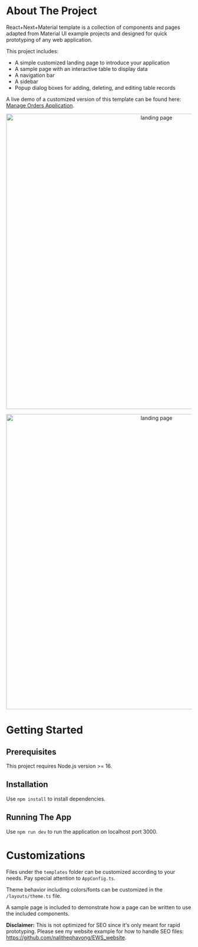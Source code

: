 # About The Project
React+Next+Material template is a collection of components and pages adapted from Material UI example projects and designed for quick prototyping of any web application. 

This project includes: 

- A simple customized landing page to introduce your application
- A sample page with an interactive table to display data
- A navigation bar
- A sidebar
- Popup dialog boxes for adding, deleting, and editing table records

A live demo of a customized version of this template can be found here: [Manage Orders Application](https://manage-orders-ui.onrender.com/). 

<p align="center">
<img width="800" alt="landing page" src="https://github.com/nalithephavong/next_mui_template/assets/54182038/49482986-7f98-4b6f-8da3-1938f8dcd4da">
</p>

<p align="center">
<img width="800" alt="landing page" src="https://github.com/nalithephavong/next_mui_template/assets/54182038/c8ce952b-2240-4916-b2ef-c9b074cf5372">
</p>

# Getting Started

## Prerequisites
This project requires Node.js version >= 16.

## Installation
Use ```npm install``` to install dependencies.

## Running The App
Use ```npm run dev``` to run the application on localhost port 3000.

# Customizations
Files under the `templates` folder can be customized according to your needs. Pay special attention to `AppConfig.ts`.

Theme behavior including colors/fonts can be customized in the `/layouts/theme.ts` file.

A sample page is included to demonstrate how a page can be written to use the included components.

**Disclaimer:** This is not optimized for SEO since it's only meant for rapid prototyping. Please see my website example for how to handle SEO files: https://github.com/nalithephavong/EWS_website.
